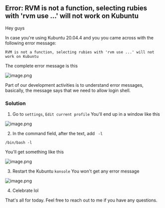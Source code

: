 ## Error: RVM is not a function, selecting rubies with 'rvm use ...' will not work on Kubuntu

Hey guys

In case you're using Kubuntu 20.04.4 and you you came across with the following error message: 

```
RVM is not a function, selecting rubies with 'rvm use ...' will not work on Kubuntu
``` 
The complete error message is this

![image.png](https://cdn.hashnode.com/res/hashnode/image/upload/v1648127901933/y_4BBVLEO.png)

Part of our development activities is to understand error messages, basically, the message says that we need to allow login shell.

### Solution
1. Go to `settings`, `Edit current profile`
You'll end up in a window like this

![image.png](https://cdn.hashnode.com/res/hashnode/image/upload/v1648128426440/9MxnZEVx0.png)

2. In the command field, after the text, add ` -l` 
```
/bin/bash -l
``` 
You'll get something like this


![image.png](https://cdn.hashnode.com/res/hashnode/image/upload/v1648129234593/OX3Q8qeXh.png)

3. Restart the Kubuntu `konsole`
You won't get any error message

![image.png](https://cdn.hashnode.com/res/hashnode/image/upload/v1648129264677/omToi4Uf5.png)

4. Celebrate lol

That's all for today.
Feel free to reach out to me if you have any questions.
